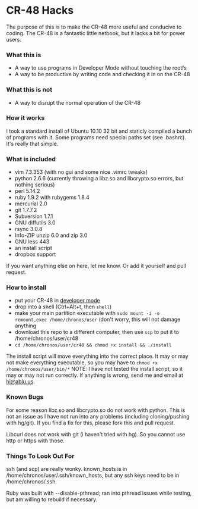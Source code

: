 # CR-48 Hacks
The purpose of this is to make the CR-48 more useful and conducive to coding. The CR-48 is a fantastic little netbook, but it lacks a bit for power users.

### What this is
 * A way to use programs in Developer Mode without touching the rootfs
 * A way to be productive by writing code and checking it in on the CR-48
 

### What this is not
 * A way to disrupt the normal operation of the CR-48

### How it works
I took a standard install of Ubuntu 10.10 32 bit and staticly compiled a bunch of programs with it. Some programs need special paths set (see .bashrc). It's really that simple.

### What is included
 * vim 7.3.353 (with no gui and some nice .vimrc tweaks)
 * python 2.6.6 (currently throwing a libz.so and libcrypto.so errors, but nothing serious)
 * perl 5.14.2
 * ruby 1.9.2 with rubygems 1.8.4
 * mercurial 2.0
 * git 1.7.7.2
 * Subversion 1.7.1
 * GNU diffutils 3.0
 * rsync 3.0.8
 * Info-ZIP unzip 6.0 and zip 3.0
 * GNU less 443
 * an install script
 * dropbox support

If you want anything else on here, let me know. Or add it yourself and pull request.

### How to install
 * put your CR-48 in [developer mode](http://ablu.us/av)
 * drop into a shell (Ctrl+Alt+t, then `shell`)
 * make your main partition executable with `sudo mount -i -o remount,exec /home/chronos/user` (don't worry, this will not damage anything
 * download this repo to a different computer, then use `scp` to put it to /home/chronos/user/cr48
 * `cd /home/chronos/user/cr48 && chmod +x install && ./install`

The install script will move everything into the correct place. It may or may not make everything executable, so you may have to `chmod +x /home/chronos/user/bin/*` NOTE: I have not tested the install script, so it may or may not run correctly. If anything is wrong, send me and email at hi@ablu.us.

### Known Bugs
For some reason libz.so and libcrypto.so do not work with python. This is not an issue as I have not run into any problems (including cloning/pushing with hg/git). If you find a fix for this, please fork this and pull request.

Libcurl does not work with git (i haven't tried with hg). So you cannot use http or https with those.

### Things To Look Out For
ssh (and scp) are really wonky. known_hosts is in /home/chronos/user/.ssh/known_hosts, but any ssh keys need to be in /home/chronos/.ssh.

Ruby was built with --disable-pthread; ran into pthread issues while testing, but am willing to rebuild if necessary.
